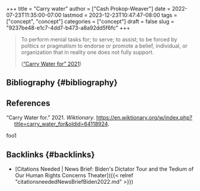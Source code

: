 +++
title = "Carry water"
author = ["Cash Prokop-Weaver"]
date = 2022-07-23T11:35:00-07:00
lastmod = 2023-12-23T10:47:47-08:00
tags = ["concept", "concept"]
categories = ["concept"]
draft = false
slug = "9237be48-e1c7-4dd7-b473-a8a92dd5f6fc"
+++

> To perform menial tasks for; to serve; to assist; to be forced by politics or pragmatism to endorse or promote a belief, individual, or organization that in reality one does not fully support.
>
> (<a href="#citeproc_bib_item_1">“Carry Water for” 2021</a>)


## Bibliography {#bibliography}

## References

<style>.csl-entry{text-indent: -1.5em; margin-left: 1.5em;}</style><div class="csl-bib-body">
  <div class="csl-entry"><a id="citeproc_bib_item_1"></a>“Carry Water for.” 2021. <i>Wiktionary</i>. <a href="https://en.wiktionary.org/w/index.php?title=carry_water_for&oldid=64118924">https://en.wiktionary.org/w/index.php?title=carry_water_for&#38;oldid=64118924</a>.</div>
</div>

foo1


## Backlinks {#backlinks}

-   [Citations Needed | News Brief: Biden's Dictator Tour and the Tedium of Our Human Rights Concerns Theater]({{< relref "citationsneededNewsBriefBiden2022.md" >}})
